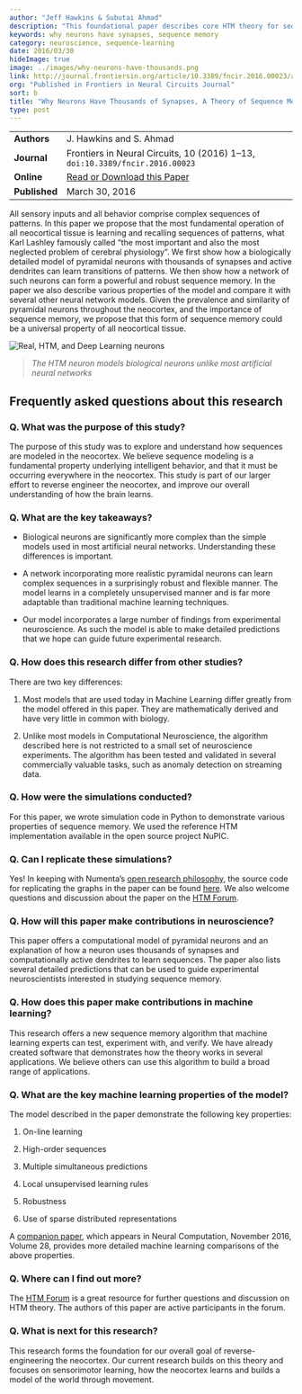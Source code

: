 ```yaml
---
author: "Jeff Hawkins & Subutai Ahmad"
description: "This foundational paper describes core HTM theory for sequence memory and its relationship to the neocortex. Written with a neuroscience perspective, the paper explains why neurons have so many synapses and how networks of neurons can form a powerful sequence learning mechanism."
keywords: why neurons have synapses, sequence memory
category: neuroscience, sequence-learning
date: 2016/03/30
hideImage: true
image: ../images/why-neurons-have-thousands.png
link: http://journal.frontiersin.org/article/10.3389/fncir.2016.00023/abstract
org: "Published in Frontiers in Neural Circuits Journal"
sort: b
title: "Why Neurons Have Thousands of Synapses, A Theory of Sequence Memory in Neocortex"
type: post
---
```


| | |
|-|-|
| **Authors** | J. Hawkins and S. Ahmad |
| **Journal** | Frontiers in Neural Circuits, 10 (2016) 1–13, `doi:10.3389/fncir.2016.00023` |
| **Online** | [Read or Download this Paper][1] |
| **Published** | March 30, 2016 |

All sensory inputs and all behavior comprise complex sequences of patterns. In
this paper we propose that the most fundamental operation of all neocortical
tissue is learning and recalling sequences of patterns, what Karl Lashley
famously called “the most important and also the most neglected problem of
cerebral physiology”. We first show how a biologically detailed model of
pyramidal neurons with thousands of synapses and active dendrites can learn
transitions of patterns. We then show how a network of such neurons can form a
powerful and robust sequence memory. In the paper we also describe various
properties of the model and compare it with several other neural network models.
Given the prevalence and similarity of pyramidal neurons throughout the
neocortex, and the importance of sequence memory, we propose that this form of
sequence memory could be a universal property of all neocortical tissue.

![Real, HTM, and Deep Learning neurons](../images/why-neurons-have-thousands.png)
> *The HTM neuron models biological neurons unlike most artificial neural networks*

## Frequently asked questions about this research

### Q. What was the purpose of this study?

The purpose of this study was to explore and understand how sequences are
modeled in the neocortex. We believe sequence modeling is a fundamental property
underlying intelligent behavior, and that it must be occurring everywhere in the
neocortex. This study is part of our larger effort to reverse engineer the
neocortex, and improve our overall understanding of how the brain learns.

### Q. What are the key takeaways?

* Biological neurons are significantly more complex than the simple models used
  in most artificial neural networks. Understanding these differences is
  important.

* A network incorporating more realistic pyramidal neurons can learn complex
  sequences in a surprisingly robust and flexible manner. The model learns in a
  completely unsupervised manner and is far more adaptable than traditional
  machine learning techniques.

* Our model incorporates a large number of findings from experimental
  neuroscience. As such the model is able to make detailed predictions that we
  hope can guide future experimental research.

### Q. How does this research differ from other studies?

There are two key differences:

1. Most models that are used today in Machine Learning differ greatly from the
  model offered in this paper. They are mathematically derived and have very
  little in common with biology.

1. Unlike most models in Computational Neuroscience, the algorithm described
  here is not restricted to a small set of neuroscience experiments. The
  algorithm has been tested and validated in several commercially valuable
  tasks, such as anomaly detection on streaming data.

### Q. How were the simulations conducted?

For this paper, we wrote simulation code in Python to demonstrate various
properties of sequence memory. We used the reference HTM implementation
available in the open source project NuPIC.

### Q. Can I replicate these simulations?

Yes! In keeping with Numenta’s [open research philosophy][2], the source code
for replicating the graphs in the paper can be found [here][3]. We also welcome
questions and discussion about the paper on the [HTM Forum][4].

### Q. How will this paper make contributions in neuroscience?

This paper offers a computational model of pyramidal neurons and an explanation
of how a neuron uses thousands of synapses and computationally active dendrites
to learn sequences. The paper also lists several detailed predictions that can
be used to guide experimental neuroscientists interested in studying sequence
memory.

### Q. How does this paper make contributions in machine learning?

This research offers a new sequence memory algorithm that machine learning
experts can test, experiment with, and verify. We have already created software
that demonstrates how the theory works in several applications. We believe
others can use this algorithm to build a broad range of applications.

### Q. What are the key machine learning properties of the model?

The model described in the paper demonstrate the following key properties:

1. On-line learning

1. High-order sequences

1. Multiple simultaneous predictions

1. Local unsupervised learning rules

1. Robustness

1. Use of sparse distributed representations

A [companion paper][5], which appears in Neural Computation, November 2016, Volume 28,
provides more detailed machine learning comparisons of the above properties.

### Q. Where can I find out more?

The [HTM Forum][4] is a great resource for further questions and discussion on
HTM theory. The authors of this paper are active participants in the forum.

### Q. What is next for this research?

This research forms the foundation for our overall goal of reverse-engineering
the neocortex. Our current research builds on this theory and focuses on
sensorimotor learning, how the neocortex learns and builds a model of the world
through movement.

[1]: http://journal.frontiersin.org/article/10.3389/fncir.2016.00023/full
[2]: /blog/2014/09/17/increasing-research-transparency/
[3]: https://github.com/numenta/nupic.research/tree/master/projects/sequence_learning
[4]: https://discourse.numenta.org/
[5]: /resources/papers/continuous-online-sequence-learning-with-an-unsupervised-neural-network-model/
